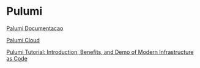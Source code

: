 # Pulumi

[Palumi Documentacao](https://www.pulumi.com/docs/)

[Palumi Cloud](https://app.pulumi.com/)

[Pulumi Tutorial: Introduction, Benefits, and Demo of Modern Infrastructure as Code](https://www.youtube.com/watch?v=IuF0GlO2Myk)
